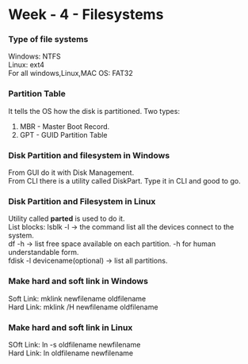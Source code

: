 # <b>Week - 4 - Filesystems</b>

### <b>Type of file systems</b>
Windows: NTFS  
Linux: ext4  
For all windows,Linux,MAC OS: FAT32

### <b>Partition Table</b>
It tells the OS how the disk is partitioned.
Two types:  
1. MBR - Master Boot Record.
1. GPT - GUID Partition Table

### <b>Disk Partition and filesystem in Windows</b>
From GUI do it with Disk Management.  
From CLI there is a utility called DiskPart. Type it in CLI and good to go.

### <b>Disk Partition and Filesystem in Linux</b>
Utility called <b>parted</b> is used to do it.  
List blocks: lsblk -l -> the command list all the devices connect to the system.  
df -h -> list free space available on each partition. -h for human understandable form.  
fdisk -l devicename(optional) -> list all partitions. 

### <b>Make hard and soft link in Windows</b>
Soft Link: mklink newfilename oldfilename  
Hard Link: mklink /H newfilename oldfilename

### <b>Make hard and soft link in Linux</b>
SOft Link: ln -s oldfilename newfilename  
Hard Link: ln oldfilename newfilename